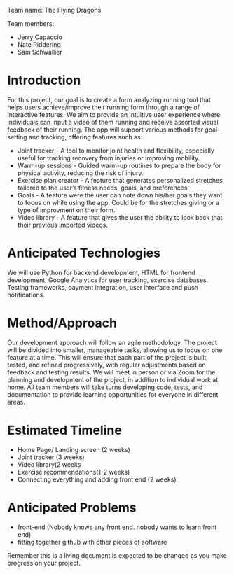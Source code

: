 Team name: The Flying Dragons

Team members:
* Jerry Capaccio
* Nate Riddering
* Sam Schwallier

# Introduction

For this project, our goal is to create a form analyzing running tool that helps users achieve/improve their running form through a range of interactive features. We aim to provide an intuitive user experience where individuals can input a video of them running and receive assorted visual feedback of their running. The app will support various methods for goal-setting and tracking, offering features such as:

* Joint tracker - A tool to monitor joint health and flexibility, especially useful for tracking recovery from injuries or improving mobility.
* Warm-up sessions - Guided warm-up routines to prepare the body for physical activity, reducing the risk of injury.
* Exercise plan creator - A feature that generates personalized stretches tailored to the user’s fitness needs, goals, and preferences.
* Goals - A feature were the user can note down his/her goals they want to focus on while using the app. Could be for the stretches giving or a type of improvment on their form.
* Video library - A feature that gives the user the ability to look back that their previous imported videos.

# Anticipated Technologies

We will use Python for backend development, HTML for frontend development, Google Analytics for user tracking, exercise databases. Testing frameworks, payment integration, user interface and push notifications.

# Method/Approach

Our development approach will follow an agile methodology. The project will be divided into smaller, manageable tasks, allowing us to focus on one feature at a time. This will ensure that each part of the project is built, tested, and refined progressively, with regular adjustments based on feedback and testing results.
We will meet in person or via Zoom for the planning and development of the project, in addition to individual work at home. All team members will take turns developing code, tests, and documentation to provide learning opportunities for everyone in different areas.

# Estimated Timeline

- Home Page/ Landing screen (2 weeks)
- Joint tracker (3 weeks)
- Video library(2 weeks
- Exercise recommendations(1-2 weeks)
- Connecting everything and adding front end (2 weeks)

# Anticipated Problems

- front-end (Nobody knows any front end. nobody wants to learn front end)
- fitting together github with other pieces of software

Remember this is a living document is expected to be changed as you make progress on your project.
